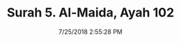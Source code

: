 ---
title       : "Surah 5. Al-Maida, Ayah 102"
date        : 7/25/2018 2:55:28 PM
draft       : false
type        : "quran"
layout      : "compare"
BookCode    : "CMP"
SurahNumber : "5"
AyahNumber  : "102"
TotalAyah   : "120"
---